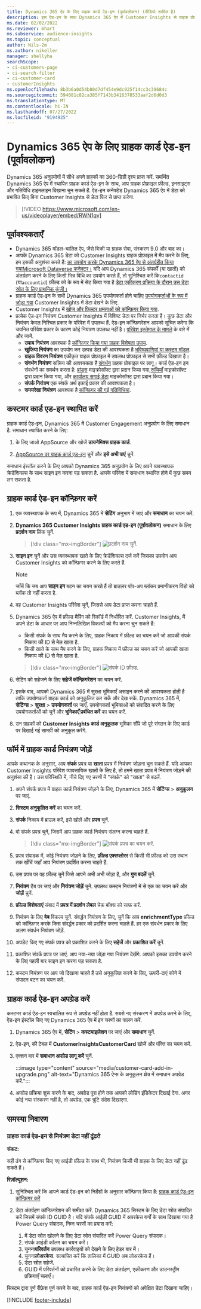 ```yaml
---
title: Dynamics 365 ऐप के लिए ग्राहक कार्ड ऐड-इन (पूर्वावलोकन) (वीडियो शामिल है)
description: इस ऐड-इन के साथ Dynamics 365 ऐप में Customer Insights से ग्राहक प्रोफ़ाइल डेटा दिखाएं।
ms.date: 02/02/2022
ms.reviewer: mhart
ms.subservice: audience-insights
ms.topic: conceptual
author: Nils-2m
ms.author: nikeller
manager: shellyha
searchScope:
- ci-customers-page
- ci-search-filter
- ci-customer-card
- customerInsights
ms.openlocfilehash: 8b3b6a0d54b80d7df454e9dc925f14cc3c39684c
ms.sourcegitcommit: 594081c82ca385f7143b3416378533aaf2d6d0d3
ms.translationtype: MT
ms.contentlocale: hi-IN
ms.lasthandoff: 07/27/2022
ms.locfileid: "9194925"
---
```

# <a name="customer-card-add-in-for-dynamics-365-apps-preview"></a>Dynamics 365 ऐप के लिए ग्राहक कार्ड ऐड-इन (पूर्वावलोकन)

Dynamics 365 अनुप्रयोगों में सीधे अपने ग्राहकों का 360-डिग्री दृश्य प्राप्त करें. समर्थित Dynamics 365 ऐप में स्थापित ग्राहक कार्ड ऐड-इन के साथ, आप ग्राहक प्रोफ़ाइल फ़ील्ड, इनसाइट्स और गतिविधि टाइमलाइन दिखाना चुन सकते हैं. ऐड-इन कनेक्टेड Dynamics 365 ऐप में डेटा को प्रभावित किए बिना Customer Insights से डेटा फिर से प्राप्त करेगा.

> [!VIDEO https://www.microsoft.com/en-us/videoplayer/embed/RWN1qv]

## <a name="prerequisites"></a>पूर्वावश्यकताएँ

- Dynamics 365 मॉडल-चालित ऐप, जैसे बिक्री या ग्राहक सेवा, संस्करण 9.0 और बाद का।
- आपके Dynamics 365 डेटा को Customer Insights ग्राहक प्रोफ़ाइल में मैप करने के लिए, हम इसकी अनुशंसा करते हैं: [का उपयोग करके Dynamics 365 ऐप से अंतर्ग्रहीत किया गयाMicrosoft Dataverse कनेक्टर।](connect-power-query.md) यदि आप Dynamics 365 संपर्कों (या खातों) को अंतर्ग्रहण करने के लिए किसी भिन्न विधि का उपयोग करते हैं, तो सुनिश्चित करें कि`contactid` (या`accountid`) फ़ील्ड को के रूप में सेट किया गया है [डेटा एकीकरण प्रक्रिया के दौरान उस डेटा स्रोत के लिए प्राथमिक कुंजी।](map-entities.md#select-primary-key-and-semantic-type-for-attributes)
- ग्राहक कार्ड ऐड-इन के सभी Dynamics 365 उपयोगकर्ता होने चाहिए [उपयोगकर्ताओं के रूप में जोड़ा गया](permissions.md) Customer Insights में डेटा देखने के लिए.
- Customer Insights में [खोज और फ़िल्टर क्षमताओं को कॉन्फ़िगर किया गया](search-filter-index.md).
- प्रत्येक ऐड-इन नियंत्रण Customer Insights में विशिष्ट डेटा पर निर्भर करता है। कुछ डेटा और नियंत्रण केवल निश्चित प्रकार के परिवेश में उपलब्ध हैं. ऐड-इन कॉन्फ़िगरेशन आपको सूचित करेगा कि चयनित परिवेश प्रकार के कारण कोई नियंत्रण उपलब्ध नहीं है। [परिवेश इस्तेमाल के मामले](work-with-business-accounts.md) के बारे में और जानें.
  - **उपाय नियंत्रण** आवश्यक है [कॉन्फ़िगर किया गया ग्राहक विशेषता उपाय](measures.md).
  - **खुफिया नियंत्रण** का उपयोग कर उत्पन्न डेटा की आवश्यकता है [भविष्यवाणियां या कस्टम मॉडल](predictions-overview.md).
  - **ग्राहक विवरण नियंत्रण** एकीकृत ग्राहक प्रोफ़ाइल में उपलब्ध प्रोफ़ाइल से सभी फ़ील्ड दिखाता है।
  - **संवर्धन नियंत्रण** सक्रिय की आवश्यकता है [संवर्धन](enrichment-hub.md) ग्राहक प्रोफाइल पर लागू। कार्ड ऐड-इन इन संवर्धनों का समर्थन करता है: [ब्रांड्स](enrichment-microsoft.md) माइक्रोसॉफ्ट द्वारा प्रदान किया गया,[रूचियाँ](enrichment-microsoft.md) माइक्रोसॉफ्ट द्वारा प्रदान किया गया, और [कार्यालय सगाई डेटा](enrichment-office.md) माइक्रोसॉफ्ट द्वारा प्रदान किया गया।
  - **संपर्क नियंत्रण** एक संपर्क अर्थ इकाई प्रकार की आवश्यकता है।
  - **समयरेखा नियंत्रण** आवश्यक है [कॉन्फ़िगर की गई गतिविधियां](activities.md).

## <a name="install-the-customer-card-add-in"></a>कस्टमर कार्ड एड-इन स्थापित करें

ग्राहक कार्ड ऐड-इन, Dynamics 365 में Customer Engagement अनुप्रयोग के लिए समाधान है. समाधान स्थापित करने के लिए:

1. के लिए जाओ AppSource और खोजें **डायनेमिक्स ग्राहक कार्ड**.

1. [AppSource पर ग्राहक कार्ड एड-इन](https://appsource.microsoft.com/product/dynamics-365/mscrm.dynamics_365_customer_insights_customer_card_addin?tab=Overview) चुनें और **इसे अभी पाएं** चुनें.

समाधान इंस्टॉल करने के लिए आपको Dynamics 365 अनुप्रयोग के लिए अपने व्यवस्थापक क्रेडेंशियल्स के साथ साइन इन करना पड़ सकता है. आपके परिवेश में समाधान स्थापित होने में कुछ समय लग सकता है.

## <a name="configure-the-customer-card-add-in"></a>ग्राहक कार्ड ऐड-इन कॉन्फ़िगर करें

1. एक व्यवस्थापक के रूप में, Dynamics 365 में **सेटिंग** अनुभाग में जाएं और **समाधान** का चयन करें.

1. **Dynamics 365 Customer Insights ग्राहक कार्ड एड-इन (पूर्वावलोकन)** समाधान के लिए **प्रदर्शन नाम** लिंक चुनें.

   > [!div class="mx-imgBorder"]
   > ![प्रदर्शन नाम चुनें.](media/select-display-name.png "प्रदर्शन नाम चुनें.")

1. **साइन इन** चुनें और उस व्यवस्थापक खाते के लिए क्रेडेंशियल्स दर्ज करें जिसका उपयोग आप Customer Insights को कॉन्फ़िगर करने के लिए करते हैं.

   > [!NOTE]
   > जाँचें कि जब आप **साइन इन** बटन का चयन करते हैं तो ब्राउज़र पॉप-अप ब्लॉकर प्रमाणीकरण विंडो को ब्लॉक तो नहीं करता है.

1. वह Customer Insights परिवेश चुनें, जिससे आप डेटा प्राप्त करना चाहते हैं.

1. Dynamics 365 ऐप में फ़ील्ड मैपिंग को रिकॉर्ड में निर्धारित करें. Customer Insights, में अपने डेटा के आधार पर आप निम्नलिखित विकल्पों को मैप करना चुन सकते हैं:
   - किसी संपर्क के साथ मैप करने के लिए, ग्राहक निकाय में फ़ील्ड का चयन करें जो आपकी संपर्क निकाय की ID से मेल खाता है.
   - किसी खाते के साथ मैप करने के लिए, ग्राहक निकाय में फ़ील्ड का चयन करें जो आपकी खाता निकाय की ID से मेल खाता है.

   > [!div class="mx-imgBorder"]
   > ![संपर्क ID फ़ील्ड.](media/contact-id-field.png "संपर्क ID फ़ील्ड.")

1. सेटिंग को सहेजने के लिए **सहेजें कॉन्फ़िगरेशन** का चयन करें.

1. इसके बाद, आपको Dynamics 365 में सुरक्षा भूमिकाएँ असाइन करने की आवश्यकता होती है ताकि उपयोगकर्ता ग्राहक कार्ड को अनुकूलित कर सकें और देख सकें. Dynamics 365 में, **सेटिंग्स** > **सुरक्षा** > **उपयोगकर्ता** पर जाएँ. उपयोगकर्ता भूमिकाओं को संपादित करने के लिए उपयोगकर्ताओं को चुनें और **भूमिकाएँ प्रबंधित करें** का चयन करें.

1. उन ग्राहकों को **Customer Insights कार्ड अनुकूलक** भूमिका सौंपे जो पूरे संगठन के लिए कार्ड पर दिखाई गई सामग्री को अनुकूल करेंगे.

## <a name="add-customer-card-controls-to-forms"></a>फॉर्म में ग्राहक कार्ड नियंत्रण जोड़ें

आपके कथानक के अनुसार, आप **संपर्क** प्रपत्र या **खाता** प्रपत्र में नियंत्रण जोड़ना चुन सकते हैं. यदि आपका Customer Insights परिवेश व्यावसायिक खातों के लिए है, तो हमने खाता प्रपत्र में नियंत्रण जोड़ने की अनुशंसा की है। उस परिस्थिति में, नीचे दिए गए चरणों में "संपर्क" को "खाता" से बदलें.

1. अपने संपर्क प्रपत्र में ग्राहक कार्ड नियंत्रण जोड़ने के लिए, Dynamics 365 में **सेटिंग्स** > **अनुकूलन** पर जाएं.

1. **सिस्टम अनुकूलित करें** का चयन करें.

1. **संपर्क** निकाय में ब्राउज़ करें, इसे खोलें और **प्रपत्र** चुनें.

1. वो संपर्क प्रपत्र चुनें, जिसमें आप ग्राहक कार्ड नियंत्रण संलग्न करना चाहते हैं.

    > [!div class="mx-imgBorder"]
    > ![संपर्क प्रपत्र का चयन करें.](media/contact-active-forms.png "संपर्क प्रपत्र का चयन करें.")

1. प्रपत्र संपादक में, कोई नियंत्रण जोड़ने के लिए, **फ़ील्ड एक्सप्लोरर** से किसी भी फ़ील्ड को उस स्थान तक खींचें जहाँ आप नियंत्रण प्रदर्शित करना चाहते हैं.

1. उस प्रपत्र पर वह फ़ील्ड चुनें जिसे आपने अभी अभी जोड़ा है, और **गुण बदलें** चुनें.

1. **नियंत्रण** टैब पर जाएं और **नियंत्रण जोड़ें** चुनें. उपलब्ध कस्टम नियंत्रणों में से एक का चयन करें और **जोड़ें** चुनें.

1. **फ़ील्ड विशेषताएं** संवाद में **प्रपत्र में प्रदर्शन लेबल** चेक बॉक्स को साफ़ करें.

1. नियंत्रण के लिए **वेब** विकल्प चुनें. संवर्द्धन नियंत्रण के लिए, चुनें कि आप **enrichmentType** फ़ील्ड को कॉन्फ़िगर करके किस संवर्द्धन प्रकार को प्रदर्शित करना चाहते हैं. हर एक संवर्धन प्रकार के लिए अलग संवर्धन नियंत्रण जोड़ें.

1. अपडेट किए गए संपर्क प्रपत्र को प्रकाशित करने के लिए **सहेजें** और **प्रकाशित करें** चुनें.

1. प्रकाशित संपर्क प्रपत्र पर जाएं. आप नया-नया जोड़ा गया नियंत्रण देखेंगे. आपको इसका उपयोग करने के लिए पहली बार साइन इन करना पड़ सकता है.

1. कस्टम नियंत्रण पर आप जो दिखाना चाहते हैं उसे अनुकूलित करने के लिए, ऊपरी-दाएं कोने में संपादन बटन का चयन करें.

## <a name="upgrade-customer-card-add-in"></a>ग्राहक कार्ड ऐड-इन अपग्रेड करें

कस्टमर कार्ड ऐड-इन स्वचालित रूप से अपग्रेड नहीं होता है. सबसे नए संस्करण में अपग्रेड करने के लिए, ऐड-इन इंस्टॉल किए गए Dynamics 365 ऐप में इन चरणों का पालन करें.

1. Dynamics 365 ऐप में, **सेटिंग** > **कस्टमाइज़ेशन** पर जाएं और **समाधान** चुनें.

1. ऐड-इन, की टेबल में **CustomerInsightsCustomerCard** खोजें और पंक्ति का चयन करें.

1. एक्शन बार में **समाधान अपग्रेड लागू करें** चुनें.

   :::image type="content" source="media/customer-card-add-in-upgrade.png" alt-text="Dynamics 365 ऐप्स के अनुकूलन क्षेत्र में समाधान अपग्रेड करें.":::

1. अपग्रेड प्रक्रिया शुरू करने के बाद, अपग्रेड पूरा होने तक आपको लोडिंग इंडिकेटर दिखाई देगा. अगर कोई नया संस्करण नहीं है, तो अपग्रेड, एक त्रुटि संदेश दिखाएगा.

## <a name="troubleshooting"></a>समस्‍या निवारण

### <a name="controls-from-customer-card-add-in-dont-find-data"></a>ग्राहक कार्ड ऐड-इन से नियंत्रण डेटा नहीं ढूंढते

**संकट:**

सही ढंग से कॉन्फ़िगर किए गए आईडी फ़ील्ड के साथ भी, नियंत्रण किसी भी ग्राहक के लिए डेटा नहीं ढूंढ सकते हैं।  

**रिज़ॉल्यूशन:**

1. सुनिश्चित करें कि आपने कार्ड ऐड-इन को निर्देशों के अनुसार कॉन्फ़िगर किया है: [ग्राहक कार्ड ऐड-इन कॉन्फ़िगर करें](#configure-the-customer-card-add-in)

1. डेटा अंतर्ग्रहण कॉन्फ़िगरेशन की समीक्षा करें. Dynamics 365 सिस्टम के लिए डेटा स्रोत संपादित करें जिसमें संपर्क ID GUID है। यदि संपर्क आईडी GUID में अपरकेस वर्णों के साथ दिखाया गया है Power Query संपादक, निम्न चरणों का प्रयास करें:
    1. में डेटा स्रोत खोलने के लिए डेटा स्रोत संपादित करें Power Query संपादक।
    1. संपर्क आईडी कॉलम का चयन करें।
    1. चुनना**परिवर्तन** उपलब्ध कार्रवाइयों को देखने के लिए हेडर बार में।
    1. चुनना**लोअरकेस**. सत्यापित करें कि तालिका में GUID अब लोअरकेस हैं।
    1. डेटा स्रोत सहेजें.
    1. GUID में परिवर्तनों को प्रचारित करने के लिए डेटा अंतर्ग्रहण, एकीकरण और डाउनस्ट्रीम प्रक्रियाएँ चलाएँ।

सिस्टम द्वारा पूर्ण रीफ़्रेश पूर्ण करने के बाद, ग्राहक कार्ड ऐड-इन नियंत्रणों को अपेक्षित डेटा दिखाना चाहिए।

[!INCLUDE [footer-include](includes/footer-banner.md)]
